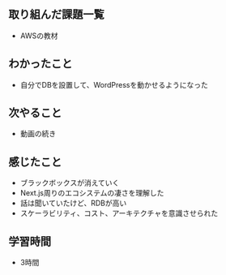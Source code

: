 ## 取り組んだ課題一覧
- AWSの教材

## わかったこと
- 自分でDBを設置して、WordPressを動かせるようになった    

## 次やること
- 動画の続き

## 感じたこと
- ブラックボックスが消えていく
- Next.js周りのエコシステムの凄さを理解した
- 話は聞いていたけど、RDBが高い
- スケーラビリティ、コスト、アーキテクチャを意識させられた    

## 学習時間
- 3時間